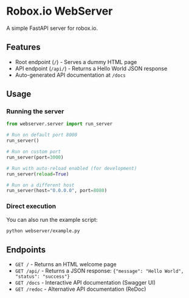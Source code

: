 # Robox.io WebServer

A simple FastAPI server for robox.io.

## Features

- Root endpoint (`/`) - Serves a dummy HTML page
- API endpoint (`/api/`) - Returns a Hello World JSON response
- Auto-generated API documentation at `/docs`

## Usage

### Running the server

```python
from webserver.server import run_server

# Run on default port 8000
run_server()

# Run on custom port
run_server(port=3000)

# Run with auto-reload enabled (for development)
run_server(reload=True)

# Run on a different host
run_server(host="0.0.0.0", port=8080)
```

### Direct execution

You can also run the example script:

```bash
python webserver/example.py
```

## Endpoints

- `GET /` - Returns an HTML welcome page
- `GET /api/` - Returns a JSON response: `{"message": "Hello World", "status": "success"}`
- `GET /docs` - Interactive API documentation (Swagger UI)
- `GET /redoc` - Alternative API documentation (ReDoc)
